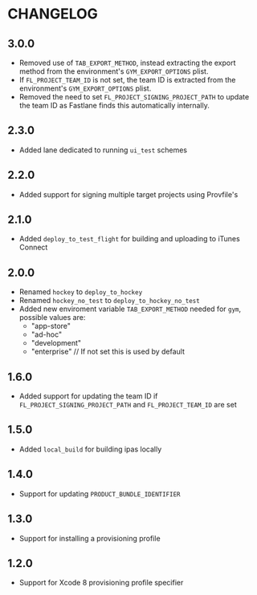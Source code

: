 # CHANGELOG

## 3.0.0

- Removed use of `TAB_EXPORT_METHOD`, instead extracting the export method from the environment's `GYM_EXPORT_OPTIONS` plist.
- If `FL_PROJECT_TEAM_ID` is not set, the team ID is extracted from the environment's `GYM_EXPORT_OPTIONS` plist.
- Removed the need to set `FL_PROJECT_SIGNING_PROJECT_PATH` to update the team ID as Fastlane finds this automatically internally.

## 2.3.0

- Added lane dedicated to running `ui_test` schemes

## 2.2.0

- Added support for signing multiple target projects using Provfile's

## 2.1.0

- Added `deploy_to_test_flight` for building and uploading to iTunes Connect

## 2.0.0

- Renamed `hockey` to `deploy_to_hockey`
- Renamed `hockey_no_test` to `deploy_to_hockey_no_test`
- Added new enviroment variable `TAB_EXPORT_METHOD` needed for `gym`, possible values are:
	- "app-store"
	- "ad-hoc"
	- "development"
	- "enterprise" // If not set this is used by default

## 1.6.0

- Added support for updating the team ID if `FL_PROJECT_SIGNING_PROJECT_PATH` and  `FL_PROJECT_TEAM_ID` are set

## 1.5.0

- Added `local_build` for building ipas locally

## 1.4.0

- Support for updating `PRODUCT_BUNDLE_IDENTIFIER`

## 1.3.0

- Support for installing a provisioning profile

## 1.2.0

- Support for Xcode 8 provisioning profile specifier
